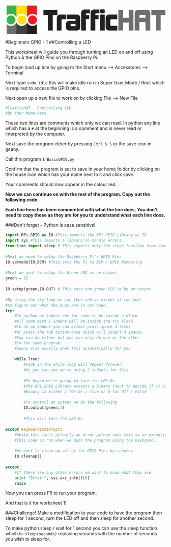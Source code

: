 
<img src = "logonobg.png"/>

#Beginners GPIO - 1
##Controlling a LED

This worksheet will guide you through turning an LED on and off using Python & the GPIO Pins on the Raspberry Pi.

To begin load up Idle by going to the Start menu --> Accessories --> Terminal

Next type ```sudo idle``` this will make idle run in Super User Mode / Root which is required to access the GPIO pins.

Next open up a new file to work on by clicking File --> New File

``` python
#TrafficHAT - Controlling LED
#By Your Name Here
```
These two lines are comments which only we can read. In python any line which has a ```#``` at the beginning is a comment and is never read or interpreted by the computer.

Next save the program either by pressing ```Ctrl & S``` or the save icon in geany.

Call this program ```1-BasicGPIO.py```

Confirm that the program is set to save in your home folder by clicking on the house icon which has your name next to it and click save.

Your comments should now appear in the colour red.

**Now we can continue on with the rest of the program. Copy out the following code.**

**Each line here has been commented with what the line does. You don't need to copy these as they are for you to understand what each line does.**

###Don't forget - Python is case sensitive!


```python
import RPi.GPIO as IO #This imports the RPi.GPIO Library as IO
import sys #This imports a library to handle errors.
from time import sleep # This imports only the sleep function from time.

#Next we need to setup the Raspberry Pi's GPIO Pins
IO.setmode(IO.BCM) #This sets the Pi to BCM / GPIO Numbering

#Next we want to setup the Green LED as an output
green = 22

IO.setup(green,IO.OUT) # This sets the green LED to be an output.

#By using the try loop we can then add an except at the end
#to figure out what tbe bugs are in our code.
try:
    #In python we indent one for code to be inside a block.
    #All code with 1 indent will be inside the try block
    #To do an indent you can either press space 4 times
    #Or press the Tab button once which will insert 4 spaces.
    #You can do either but you can only do one or the other
    #in the same program.
    #Geany also usually does this automatically for you

    while True:
        #Code in the while loop will repeat forever.
        #As you can see we're using 2 indents for this.

        #To begin we're going to turn the LED On
        #The RPi.GPIO Library accepts a binary input to decide if it is on or off.
        #Binary is either 1 for On / True or 0 for Off / False

        #To control an output we do the following
        IO.output(green,1)

        #This will turn the LED On

except KeyboardInterrupt:
    #While this isn't actually an error python sees this as an exception.
    #This code is ran when we quit the program using the keyboard.

    #We want to clean up all of the GPIO Pins by running
    IO.cleanup()

except:
    #If there are any other errors we want to know what they are.
    print "Error:", sys.exc_info()[0]
    raise

```

Now you can press F5 to run your program.


And that is it for worksheet 1!

###Challenge!
Make a modification to your code to have the program then sleep for 1 second, turn the LED off and then sleep for another second.

To make python sleep / wait for 1 second you can use the sleep function which is: ```sleep(seconds)``` replacing seconds with the number of seconds you wish to sleep for.
